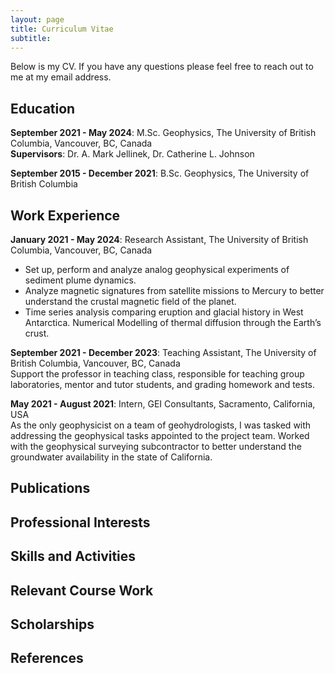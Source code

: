 ```yaml
---
layout: page
title: Curriculum Vitae
subtitle: 
---
```


Below is my CV. If you have any questions please feel free to reach out to me at my email address.

## Education
**September 2021 - May 2024**: M.Sc. Geophysics, The University of British Columbia, Vancouver, BC, Canada<br>
**Supervisors**: Dr. A. Mark Jellinek, Dr. Catherine L. Johnson

**September 2015 - December 2021**: B.Sc. Geophysics, The University of British Columbia
## Work Experience
**January 2021 - May 2024**: Research Assistant, The University of British Columbia, Vancouver, BC, Canada<br>
* Set up, perform and analyze analog geophysical experiments of sediment plume dynamics.
* Analyze magnetic signatures from satellite missions to Mercury to better understand the crustal magnetic field of the planet.
* Time series analysis comparing eruption and glacial history in West Antarctica. Numerical Modelling of thermal diffusion through the Earth’s crust.

**September 2021 - December 2023**: Teaching Assistant, The University of British Columbia, Vancouver, BC, Canada<br>
Support the professor in teaching class, responsible for teaching group laboratories, mentor and tutor students, and grading homework and tests.

**May 2021 - August 2021**: Intern, GEI Consultants, Sacramento, California, USA<br>
As the only geophysicist on a team of geohydrologists, I was tasked with addressing the
geophysical tasks appointed to the project team. Worked with the geophysical surveying
subcontractor to better understand the groundwater availability in the state of California.

## Publications

## Professional Interests

## Skills and Activities

## Relevant Course Work

## Scholarships

## References
